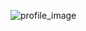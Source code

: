 ![profile_image](https://avatars.githubusercontent.com/u/105933669?s=400&u=fbaaf037d62ae0bb174353f9230085fc6dfc30d9&v=4)

